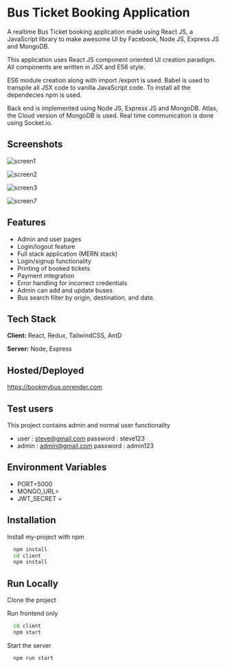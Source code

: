 
# Bus Ticket Booking Application

A realtime Bus Ticket booking application made using React JS, a JavaScript library to make awesome UI by Facebook, Node JS, Express JS and MongoDB.

This application uses React JS component oriented UI creation paradigm. All components are written in JSX and ES6 style.

ES6 module creation along with import /export is used. Babel is used to transpile all JSX code to vanilla JavaScript code. To install all the dependecies npm is used.

Back end is implemented using Node JS, Express JS and MongoDB. Atlas, the Cloud version of MongoDB is used. Real time communication is done using Socket.io.

## Screenshots

![screen1](https://github.com/Nihitv101/Bus-Ticket-Booking-app/assets/122816401/1b69bae2-d98a-4e92-8303-6885381ebdf6)

![screen2](https://github.com/Nihitv101/Bus-Ticket-Booking-app/assets/122816401/179acca4-0ef3-4263-afdb-794d05fde4e0)

![screen3](https://github.com/Nihitv101/Bus-Ticket-Booking-app/assets/122816401/70b94a82-91da-4765-97c1-5564f7919db0)

![screen7](https://github.com/Nihitv101/Bus-Ticket-Booking-app/assets/122816401/2afb0df8-376c-45f4-aae1-c89bb058a451)



## Features

- Admin and user pages
- Login/logout feature
- Full stack application (MERN stack)
- Login/signup functionality
- Printing of booked tickets
- Payment integration
- Error handling for incorrect credentials
- Admin can add and update buses
- Bus search filter by origin, destination, and date.

## Tech Stack

**Client:** React, Redux, TailwindCSS, AntD

**Server:** Node, Express


## Hosted/Deployed

https://bookmybus.onrender.com
## Test users

This project contains admin and normal user functionality

- user : steve@gmail.com password : steve123
- admin : admin@gmail.com  password : admin123


## Environment Variables

- PORT=5000 
- MONGO_URL=<yourmongourl> 
- JWT_SECRET = <yourSecret>


## Installation

Install my-project with npm

```bash
  npm install 
  cd client
  npm install
```


    
## Run Locally

Clone the project

Run frontend only

```bash
  cd client
  npm start
```

Start the server

```bash
  npm run start
```

